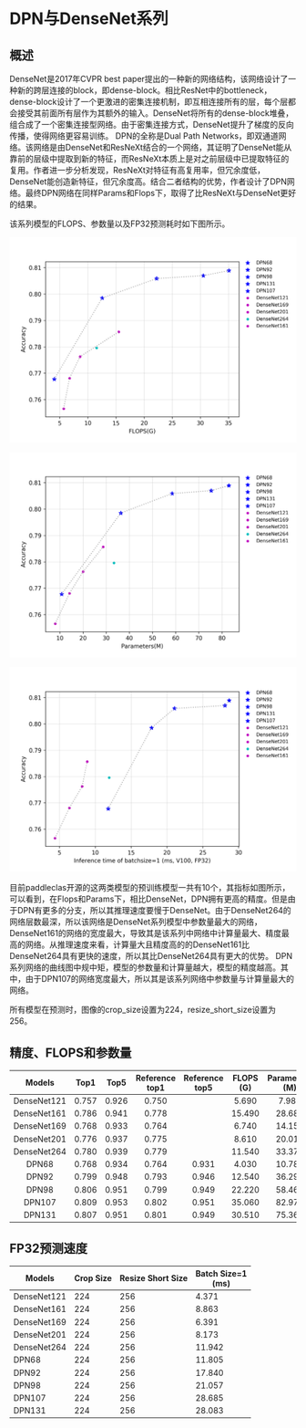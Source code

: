 # DPN与DenseNet系列

## 概述
DenseNet是2017年CVPR best paper提出的一种新的网络结构，该网络设计了一种新的跨层连接的block，即dense-block。相比ResNet中的bottleneck，dense-block设计了一个更激进的密集连接机制，即互相连接所有的层，每个层都会接受其前面所有层作为其额外的输入。DenseNet将所有的dense-block堆叠，组合成了一个密集连接型网络。由于密集连接方式，DenseNet提升了梯度的反向传播，使得网络更容易训练。
DPN的全称是Dual Path Networks，即双通道网络。该网络是由DenseNet和ResNeXt结合的一个网络，其证明了DenseNet能从靠前的层级中提取到新的特征，而ResNeXt本质上是对之前层级中已提取特征的复用。作者进一步分析发现，ResNeXt对特征有高复用率，但冗余度低，DenseNet能创造新特征，但冗余度高。结合二者结构的优势，作者设计了DPN网络。最终DPN网络在同样Params和Flops下，取得了比ResNeXt与DenseNet更好的结果。

该系列模型的FLOPS、参数量以及FP32预测耗时如下图所示。

![](../../images/models/DPN.png.flops.png)

![](../../images/models/DPN.png.params.png)

![](../../images/models/DPN.png.fp32.png)

目前paddleclas开源的这两类模型的预训练模型一共有10个，其指标如图所示，可以看到，在Flops和Params下，相比DenseNet，DPN拥有更高的精度。但是由于DPN有更多的分支，所以其推理速度要慢于DenseNet。由于DenseNet264的网络层数最深，所以该网络是DenseNet系列模型中参数量最大的网络，DenseNet161的网络的宽度最大，导致其是该系列中网络中计算量最大、精度最高的网络。从推理速度来看，计算量大且精度高的的DenseNet161比DenseNet264具有更快的速度，所以其比DenseNet264具有更大的优势。
DPN系列网络的曲线图中规中矩，模型的参数量和计算量越大，模型的精度越高。其中，由于DPN107的网络宽度最大，所以其是该系列网络中参数量与计算量最大的网络。

所有模型在预测时，图像的crop_size设置为224，resize_short_size设置为256。

## 精度、FLOPS和参数量

| Models      | Top1   | Top5   | Reference<br>top1 | Reference<br>top5 | FLOPS<br>(G) | Parameters<br>(M) |
|:--:|:--:|:--:|:--:|:--:|:--:|:--:|
| DenseNet121 | 0.757  | 0.926  | 0.750             |                   | 5.690        | 7.980             |
| DenseNet161 | 0.786  | 0.941  | 0.778             |                   | 15.490       | 28.680            |
| DenseNet169 | 0.768  | 0.933  | 0.764             |                   | 6.740        | 14.150            |
| DenseNet201 | 0.776  | 0.937  | 0.775             |                   | 8.610        | 20.010            |
| DenseNet264 | 0.780  | 0.939  | 0.779             |                   | 11.540       | 33.370            |
| DPN68       | 0.768  | 0.934  | 0.764             | 0.931             | 4.030        | 10.780            |
| DPN92       | 0.799  | 0.948  | 0.793             | 0.946             | 12.540       | 36.290            |
| DPN98       | 0.806  | 0.951  | 0.799             | 0.949             | 22.220       | 58.460            |
| DPN107      | 0.809  | 0.953  | 0.802             | 0.951             | 35.060       | 82.970            |
| DPN131      | 0.807  | 0.951  | 0.801             | 0.949             | 30.510       | 75.360            |




## FP32预测速度

| Models                               | Crop Size | Resize Short Size | Batch Size=1<br>(ms) |
|-------------|-----------|-------------------|--------------------------|
| DenseNet121 | 224       | 256               | 4.371                    |
| DenseNet161 | 224       | 256               | 8.863                    |
| DenseNet169 | 224       | 256               | 6.391                    |
| DenseNet201 | 224       | 256               | 8.173                    |
| DenseNet264 | 224       | 256               | 11.942                   |
| DPN68       | 224       | 256               | 11.805                   |
| DPN92       | 224       | 256               | 17.840                   |
| DPN98       | 224       | 256               | 21.057                   |
| DPN107      | 224       | 256               | 28.685                   |
| DPN131      | 224       | 256               | 28.083                   |
